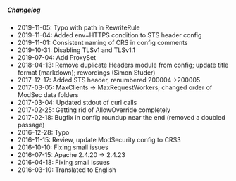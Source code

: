 ##### Changelog

* 2019-11-05: Typo with path in RewriteRule
* 2019-11-04: Added env=HTTPS condition to STS header config
* 2019-11-01: Consistent naming of CRS in config comments
* 2019-10-31: Disabling TLSv1 and TLSv1.1
* 2019-07-04: Add ProxySet
* 2018-04-13: Remove duplicate Headers module from config; update title format (markdown); rewordings (Simon Studer)
* 2017-12-17: Added STS header, renumbered 200004->200005
* 2017-03-05: MaxClients -> MaxRequestWorkers; changed order of ModSec data folders
* 2017-03-04: Updated stdout of curl calls
* 2017-02-25: Getting rid of AllowOverride completely
* 2017-02-18: Bugfix in config roundup near the end (removed a doubled passage)
* 2016-12-28: Typo
* 2016-11-15: Review, update ModSecurity config to CRS3
* 2016-10-10: Fixing small issues
* 2016-07-15: Apache 2.4.20 -> 2.4.23
* 2016-04-18: Fixing small issues
* 2016-03-10: Translated to English

